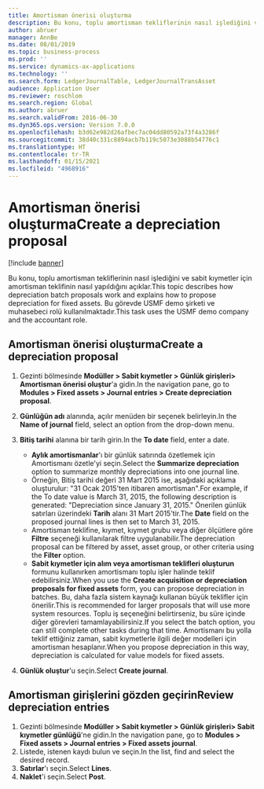 ```yaml
---
title: Amortisman önerisi oluşturma
description: Bu konu, toplu amortisman tekliflerinin nasıl işlediğini ve sabit kıymetler için amortisman teklifinin nasıl yapıldığını açıklar.
author: abruer
manager: AnnBe
ms.date: 08/01/2019
ms.topic: business-process
ms.prod: ''
ms.service: dynamics-ax-applications
ms.technology: ''
ms.search.form: LedgerJournalTable, LedgerJournalTransAsset
audience: Application User
ms.reviewer: roschlom
ms.search.region: Global
ms.author: abruer
ms.search.validFrom: 2016-06-30
ms.dyn365.ops.version: Version 7.0.0
ms.openlocfilehash: b3d62e982d26afbec7ac04dd80592a73f4a3286f
ms.sourcegitcommit: 38d40c331c8894acb7b119c5073e3088b54776c1
ms.translationtype: HT
ms.contentlocale: tr-TR
ms.lasthandoff: 01/15/2021
ms.locfileid: "4968916"
---
```

# <a name="create-a-depreciation-proposal"></a><span data-ttu-id="3a3d4-103">Amortisman önerisi oluşturma</span><span class="sxs-lookup"><span data-stu-id="3a3d4-103">Create a depreciation proposal</span></span>

[!include [banner](../../includes/banner.md)]

<span data-ttu-id="3a3d4-104">Bu konu, toplu amortisman tekliflerinin nasıl işlediğini ve sabit kıymetler için amortisman teklifinin nasıl yapıldığını açıklar.</span><span class="sxs-lookup"><span data-stu-id="3a3d4-104">This topic describes how depreciation batch proposals work and explains how to propose depreciation for fixed assets.</span></span> <span data-ttu-id="3a3d4-105">Bu görevde USMF demo şirketi ve muhasebeci rolü kullanılmaktadır.</span><span class="sxs-lookup"><span data-stu-id="3a3d4-105">This task uses the USMF demo company and the accountant role.</span></span>


## <a name="create-a-depreciation-proposal"></a><span data-ttu-id="3a3d4-106">Amortisman önerisi oluşturma</span><span class="sxs-lookup"><span data-stu-id="3a3d4-106">Create a depreciation proposal</span></span>
1. <span data-ttu-id="3a3d4-107">Gezinti bölmesinde **Modüller > Sabit kıymetler > Günlük girişleri> Amortisman önerisi oluştur**'a gidin.</span><span class="sxs-lookup"><span data-stu-id="3a3d4-107">In the navigation pane, go to **Modules > Fixed assets > Journal entries > Create depreciation proposal**.</span></span>
2. <span data-ttu-id="3a3d4-108">**Günlüğün adı** alanında, açılır menüden bir seçenek belirleyin.</span><span class="sxs-lookup"><span data-stu-id="3a3d4-108">In the **Name of journal** field, select an option from the drop-down menu.</span></span>
3. <span data-ttu-id="3a3d4-109">**Bitiş tarihi** alanına bir tarih girin.</span><span class="sxs-lookup"><span data-stu-id="3a3d4-109">In the **To date** field, enter a date.</span></span>

    - <span data-ttu-id="3a3d4-110">**Aylık amortismanlar**'ı bir günlük satırında özetlemek için Amortismanı özetle'yi seçin.</span><span class="sxs-lookup"><span data-stu-id="3a3d4-110">Select the **Summarize depreciation** option to summarize monthly depreciations into one journal line.</span></span>  
    - <span data-ttu-id="3a3d4-111">Örneğin, Bitiş tarihi değeri 31 Mart 2015 ise, aşağıdaki açıklama oluşturulur: "31 Ocak 2015'ten itibaren amortisman".</span><span class="sxs-lookup"><span data-stu-id="3a3d4-111">For example, if the To date value is March 31, 2015, the following description is generated: "Depreciation since January 31, 2015."</span></span> <span data-ttu-id="3a3d4-112">Önerilen günlük satırları üzerindeki **Tarih** alanı 31 Mart 2015'tir.</span><span class="sxs-lookup"><span data-stu-id="3a3d4-112">The **Date** field on the proposed journal lines is then set to March 31, 2015.</span></span>  
    - <span data-ttu-id="3a3d4-113">Amortisman teklifine, kıymet, kıymet grubu veya diğer ölçütlere göre **Filtre** seçeneği kullanılarak filtre uygulanabilir.</span><span class="sxs-lookup"><span data-stu-id="3a3d4-113">The depreciation proposal can be filtered by asset, asset group, or other criteria using the **Filter** option.</span></span>  
    - <span data-ttu-id="3a3d4-114">**Sabit kıymetler için alım veya amortisman teklifleri oluşturun** formunu kullanırken amortismanı toplu işler halinde teklif edebilirsiniz.</span><span class="sxs-lookup"><span data-stu-id="3a3d4-114">When you use the **Create acquisition or depreciation proposals for fixed assets** form, you can propose depreciation in batches.</span></span> <span data-ttu-id="3a3d4-115">Bu, daha fazla sistem kaynağı kullanan büyük teklifler için önerilir.</span><span class="sxs-lookup"><span data-stu-id="3a3d4-115">This is recommended for larger proposals that will use more system resources.</span></span> <span data-ttu-id="3a3d4-116">Toplu iş seçeneğini belirtirseniz, bu süre içinde diğer görevleri tamamlayabilirsiniz.</span><span class="sxs-lookup"><span data-stu-id="3a3d4-116">If you select the batch option, you can still complete other tasks during that time.</span></span> <span data-ttu-id="3a3d4-117">Amortismanı bu yolla teklif ettiğiniz zaman, sabit kıymetlerle ilgili değer modelleri için amortisman hesaplanır.</span><span class="sxs-lookup"><span data-stu-id="3a3d4-117">When you propose depreciation in this way, depreciation is calculated for value models for fixed assets.</span></span>  

4. <span data-ttu-id="3a3d4-118">**Günlük oluştur**'u seçin.</span><span class="sxs-lookup"><span data-stu-id="3a3d4-118">Select **Create journal**.</span></span>

## <a name="review-depreciation-entries"></a><span data-ttu-id="3a3d4-119">Amortisman girişlerini gözden geçirin</span><span class="sxs-lookup"><span data-stu-id="3a3d4-119">Review depreciation entries</span></span>
1. <span data-ttu-id="3a3d4-120">Gezinti bölmesinde **Modüller > Sabit kıymetler > Günlük girişleri> Sabit kıymetler günlüğü**'ne gidin.</span><span class="sxs-lookup"><span data-stu-id="3a3d4-120">In the navigation pane, go to **Modules > Fixed assets > Journal entries > Fixed assets journal**.</span></span>
2. <span data-ttu-id="3a3d4-121">Listede, istenen kaydı bulun ve seçin.</span><span class="sxs-lookup"><span data-stu-id="3a3d4-121">In the list, find and select the desired record.</span></span>
3. <span data-ttu-id="3a3d4-122">**Satırlar**'ı seçin.</span><span class="sxs-lookup"><span data-stu-id="3a3d4-122">Select **Lines**.</span></span>
4. <span data-ttu-id="3a3d4-123">**Naklet**'i seçin.</span><span class="sxs-lookup"><span data-stu-id="3a3d4-123">Select **Post**.</span></span>

